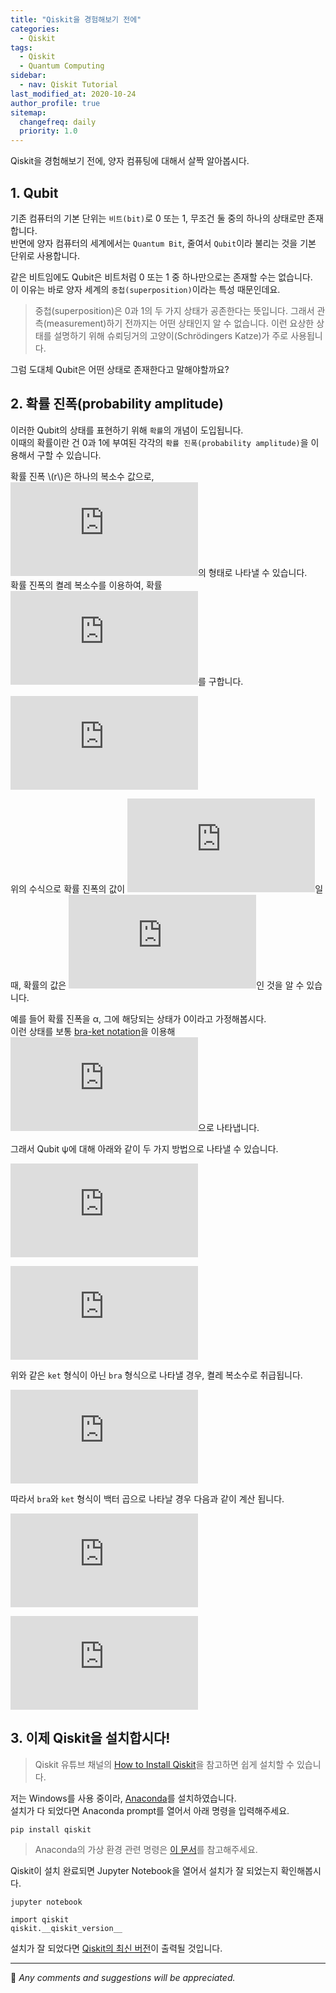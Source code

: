 ```yaml
---
title: "Qiskit을 경험해보기 전에"
categories:
  - Qiskit
tags:
  - Qiskit
  - Quantum Computing
sidebar:
  - nav: Qiskit Tutorial
last_modified_at: 2020-10-24
author_profile: true
sitemap:
  changefreq: daily
  priority: 1.0
---
```


Qiskit을 경험해보기 전에, 양자 컴퓨팅에 대해서 살짝 알아봅시다.

## 1. Qubit

기존 컴퓨터의 기본 단위는 `비트(bit)`로 0 또는 1, 무조건 둘 중의 하나의 상태로만 존재합니다.<br/>
반면에 양자 컴퓨터의 세계에서는 `Quantum Bit`, 줄여서 `Qubit`이라 불리는 것을 기본 단위로 사용합니다.<br/>

같은 비트임에도 Qubit은 비트처럼 0 또는 1 중 하나만으로는 존재할 수는 없습니다.<br/>
이 이유는 바로 양자 세계의 `중첩(superposition)`이라는 특성 때문인데요.<br/>

> 중첩(superposition)은 0과 1의 두 가지 상태가 공존한다는 뜻입니다. 그래서 관측(measurement)하기 전까지는 어떤 상태인지 알 수 없습니다.
> 이런 요상한 상태를 설명하기 위해 슈뢰딩거의 고양이(Schrödingers Katze)가 주로 사용됩니다.

그럼 도대체 Qubit은 어떤 상태로 존재한다고 말해야할까요?

## 2. 확률 진폭(probability amplitude)

이러한 Qubit의 상태를 표현하기 위해 `확률`의 개념이 도입됩니다.<br/>
이때의 확률이란 건 0과 1에 부여된 각각의 `확률 진폭(probability amplitude)`을 이용해서 구할 수 있습니다.

확률 진폭 \\(r\\)은 하나의 복소수 값으로,
![복소수](https://latex.codecogs.com/gif.latex?%5Cfn_jvn%20r%3Da+bi)의 형태로 나타낼 수 있습니다.<br/>
확률 진폭의 켤레 복소수를 이용하여, 확률 ![p](https://latex.codecogs.com/gif.latex?%5Cfn_jvn%20p)를 구합니다.<br/>

![수식](https://latex.codecogs.com/gif.latex?%5Cfn_jvn%20p%20%3D%20%7C%7Cr%7C%7C%5E2%20%3D%20%28a+bi%29%28a-bi%29%20%3D%20a%5E2+b%5E2)<br/>

위의 수식으로 확률 진폭의 값이 ![확률 진폭](https://latex.codecogs.com/gif.latex?%5Cfn_jvn%20a+bi)일 때,
확률의 값은 ![확률](https://latex.codecogs.com/gif.latex?%5Cfn_jvn%20a%5E2+b%5E2)인 것을 알 수 있습니다.<br/>

예를 들어 확률 진폭을 &alpha;, 그에 해당되는 상태가 0이라고 가정해봅시다.<br/>
이런 상태를 보통 [bra-ket notation](https://en.wikipedia.org/wiki/Bra%E2%80%93ket_notation)을 이용해
![alpha](https://latex.codecogs.com/gif.latex?%5Cfn_jvn%20%5Calpha%7C0%3E)으로 나타냅니다.<br/>

그래서 Qubit &psi;에 대해 아래와 같이 두 가지 방법으로 나타낼 수 있습니다.<br/>

![수식1](https://latex.codecogs.com/gif.latex?%5Cfn_jvn%20%7C%5Cpsi%20%3E%20%3D%20%5Calpha%7C0%3E+%5Cbeta%7C1%3E)<br/>

![수식2](https://latex.codecogs.com/gif.latex?%5Cfn_jvn%20%7C%5Cpsi%20%3E%20%3D%20%5Cbinom%7B%5Calpha%7D%7B%5Cbeta%7D)<br/>

위와 같은 `ket` 형식이 아닌 `bra` 형식으로 나타낼 경우, 켤레 복소수로 취급됩니다.<br/>

![dagger](https://latex.codecogs.com/gif.latex?%5Cfn_jvn%20%3C%5Cpsi%20%7C%20%3D%20%5Cbinom%7B%5Calpha%7D%7B%5Cbeta%7D%5E%5Cdagger%20%3D%20%5Cbegin%7Bpmatrix%7D%20%5Calpha%5E%5Cdagger%20%26%20%5Cbeta%5E%5Cdagger%20%5Cend%7Bpmatrix%7D)<br/>

따라서 `bra`와 `ket` 형식이 백터 곱으로 나타날 경우 다음과 같이 계산 됩니다.<br/>

![bra-ket](https://latex.codecogs.com/gif.latex?%5Cfn_jvn%20%3C%5Cpsi%20%7C%5Ccdot%20%7C%5Cpsi%3E%20%3D%20%3C%5Cpsi%20%7C%5Cpsi%3E%20%3D%20%5Cbegin%7Bpmatrix%7D%20%5Calpha%5E%5Cdagger%20%26%20%5Cbeta%5E%5Cdagger%20%5Cend%7Bpmatrix%7D%5Ccdot%5Cbinom%7B%5Calpha%7D%7B%5Cbeta%7D%20%3D%20%5Calpha%5E%5Cdagger%5Calpha%20+%5Cbeta%5E%5Cdagger%5Cbeta)<br/>

![ket-bra](https://latex.codecogs.com/gif.latex?%5Cfn_jvn%20%7C%5Cpsi%3E%20%5Ccdot%20%3C%5Cpsi%20%7C%3D%20%7C%5Cpsi%3E%20%3C%5Cpsi%7C%20%3D%20%5Cbinom%7B%5Calpha%7D%7B%5Cbeta%7D%20%5Ccdot%20%5Cbegin%7Bpmatrix%7D%20%5Calpha%5E%5Cdagger%20%26%20%5Cbeta%5E%5Cdagger%20%5Cend%7Bpmatrix%7D%20%3D%20%5Cbegin%7Bpmatrix%7D%20%5Calpha%5Calpha%5E%5Cdagger%20%26%20%5Calpha%5Cbeta%5E%5Cdagger%5C%5C%20%5Cbeta%5Calpha%5E%5Cdagger%20%26%20%5Cbeta%5Cbeta%5E%5Cdagger%20%5Cend%7Bpmatrix%7D)<br/>

## 3. 이제 Qiskit을 설치합시다!

> Qiskit 유튜브 채널의 [How to Install Qiskit](https://youtu.be/M4EkW4VwhcI)을 참고하면 쉽게 설치할 수 있습니다.<br/>

저는 Windows를 사용 중이라, [Anaconda](https://www.anaconda.com/products/individual)를 설치하였습니다.<br/>
설치가 다 되었다면 Anaconda prompt를 열어서 아래 명령을 입력해주세요.

```
pip install qiskit
```

> Anaconda의 가상 환경 관련 명령은 [이 문서](https://github.com/tula3and/til/blob/master/Qiskit/Anaconda.md#using-anaconda)를 참고해주세요.

Qiskit이 설치 완료되면 Jupyter Notebook을 열어서 설치가 잘 되었는지 확인해봅시다.

```
jupyter notebook
```

```
import qiskit
qiskit.__qiskit_version__
```

설치가 잘 되었다면 [Qiskit의 최신 버전](https://github.com/Qiskit/qiskit)이 출력될 것입니다.<br/>

---

💬 _Any comments and suggestions will be appreciated._
